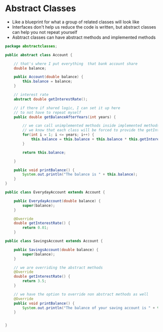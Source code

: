 # Abstract Classes

- Like a blueprint for what a group of related classes will look like
- Interfaces don't help us reduce the code is written, but abstract classes can help you not repeat yourself
- Asbtract classes can have abstract methods and implemented methods

```java
package abstractclasses;

public abstract class Account {

	// that's where I put everything  that bank account share
	double balance;

	public Account(double balance) {
		this.balance = balance;
	}

	// interest rate
	abstract double getInterestRate();

	// if there if shared logic, I can set it up here
	// to not have to repeat myself
	public double getBalanceAfterYears(int years) {

		// we can call unimplemented methods inside implemented methods
		// we know that each class will be forced to provide the getInterestRate implementation
		for(int i = 1; i <= years; i++) {
			this.balance = this.balance + this.balance * this.getInterestRate();
		}

		return this.balance;

	}

	public void printBalance() {
		System.out.println("The balance is " + this.balance);
	}
}

```

```java
public class EverydayAccount extends Account {

	public EverydayAccount(double balance) {
		super(balance);
	}

	@Override
	double getInterestRate() {
		return 0.01;
	}


```

```java
public class SavingsAccount extends Account {

	public SavingsAccount(double balance) {
		super(balance);
	}

	// we are overriding the abstract methods
	@Override
	double getInterestRate() {
		return 3.5;
	}

	// we have the option to override non abstract methods as well
	@Override
	public void printBalance() {
		System.out.println("The balance of your saving account is " + this.balance + " AUD");
	}


}
```
